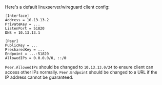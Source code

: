 Here's a default linuxserver/wireguard client config:

```
[Interface]
Address = 10.13.13.2
PrivateKey = ...
ListenPort = 51820
DNS = 10.13.13.1

[Peer]
PublicKey = ...
PresharedKey = ...
Endpoint = ...:51820
AllowedIPs = 0.0.0.0/0, ::/0
```

`Peer.AllowedIPs` should be changed to `10.13.13.0/24` to ensure client can access other IPs normally.
`Peer.Endpoint` should be changed to a URL if the IP address cannot be guaranteed.
